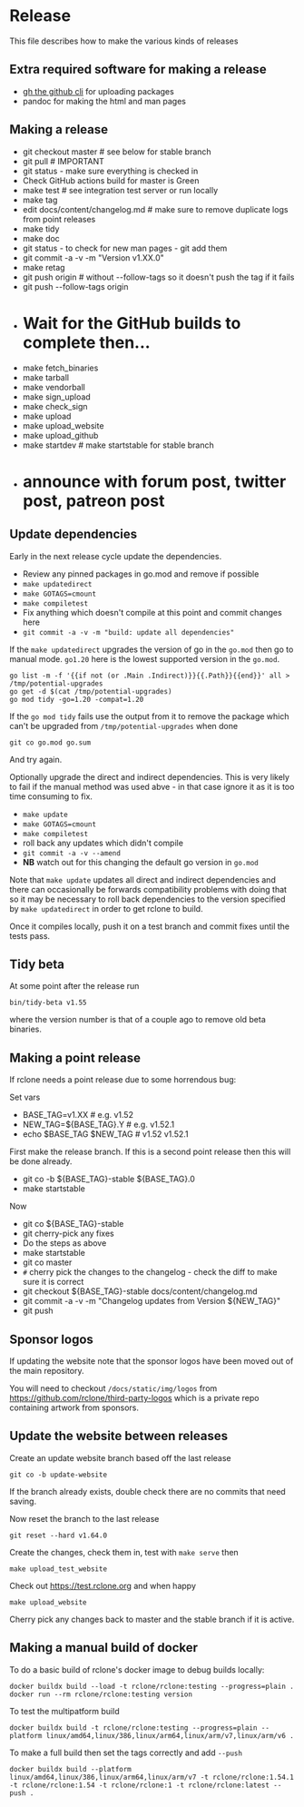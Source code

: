 # Release

This file describes how to make the various kinds of releases

## Extra required software for making a release

  * [gh the github cli](https://github.com/cli/cli) for uploading packages
  * pandoc for making the html and man pages

## Making a release

  * git checkout master # see below for stable branch
  * git pull # IMPORTANT
  * git status - make sure everything is checked in
  * Check GitHub actions build for master is Green
  * make test # see integration test server or run locally
  * make tag
  * edit docs/content/changelog.md # make sure to remove duplicate logs from point releases
  * make tidy
  * make doc
  * git status - to check for new man pages - git add them
  * git commit -a -v -m "Version v1.XX.0"
  * make retag
  * git push origin # without --follow-tags so it doesn't push the tag if it fails
  * git push --follow-tags origin
  * # Wait for the GitHub builds to complete then...
  * make fetch_binaries
  * make tarball
  * make vendorball
  * make sign_upload
  * make check_sign
  * make upload
  * make upload_website
  * make upload_github
  * make startdev # make startstable for stable branch
  * # announce with forum post, twitter post, patreon post

## Update dependencies

Early in the next release cycle update the dependencies.

  * Review any pinned packages in go.mod and remove if possible
  * `make updatedirect`
  * `make GOTAGS=cmount`
  * `make compiletest`
  * Fix anything which doesn't compile at this point and commit changes here
  * `git commit -a -v -m "build: update all dependencies"`

If the `make updatedirect` upgrades the version of go in the `go.mod`
then go to manual mode. `go1.20` here is the lowest supported version
in the `go.mod`.

```
go list -m -f '{{if not (or .Main .Indirect)}}{{.Path}}{{end}}' all > /tmp/potential-upgrades
go get -d $(cat /tmp/potential-upgrades)
go mod tidy -go=1.20 -compat=1.20
```

If the `go mod tidy` fails use the output from it to remove the
package which can't be upgraded from `/tmp/potential-upgrades` when
done

```
git co go.mod go.sum
```

And try again.

Optionally upgrade the direct and indirect dependencies. This is very
likely to fail if the manual method was used abve - in that case
ignore it as it is too time consuming to fix.

  * `make update`
  * `make GOTAGS=cmount`
  * `make compiletest`
  * roll back any updates which didn't compile
  * `git commit -a -v --amend`
  * **NB** watch out for this changing the default go version in `go.mod`

Note that `make update` updates all direct and indirect dependencies
and there can occasionally be forwards compatibility problems with
doing that so it may be necessary to roll back dependencies to the
version specified by `make updatedirect` in order to get rclone to
build.

Once it compiles locally, push it on a test branch and commit fixes
until the tests pass.

## Tidy beta

At some point after the release run

    bin/tidy-beta v1.55

where the version number is that of a couple ago to remove old beta binaries.

## Making a point release

If rclone needs a point release due to some horrendous bug:

Set vars

  * BASE_TAG=v1.XX          # e.g. v1.52
  * NEW_TAG=${BASE_TAG}.Y   # e.g. v1.52.1
  * echo $BASE_TAG $NEW_TAG # v1.52 v1.52.1

First make the release branch.  If this is a second point release then
this will be done already.

  * git co -b ${BASE_TAG}-stable ${BASE_TAG}.0
  * make startstable

Now

  * git co ${BASE_TAG}-stable
  * git cherry-pick any fixes
  * Do the steps as above
  * make startstable
  * git co master
  * `#` cherry pick the changes to the changelog - check the diff to make sure it is correct
  * git checkout ${BASE_TAG}-stable docs/content/changelog.md
  * git commit -a -v -m "Changelog updates from Version ${NEW_TAG}"
  * git push

## Sponsor logos

If updating the website note that the sponsor logos have been moved out of the main repository.

You will need to checkout `/docs/static/img/logos` from https://github.com/rclone/third-party-logos
which is a private repo containing artwork from sponsors.

## Update the website between releases

Create an update website branch based off the last release

    git co -b update-website

If the branch already exists, double check there are no commits that need saving.

Now reset the branch to the last release

    git reset --hard v1.64.0

Create the changes, check them in, test with `make serve` then

    make upload_test_website

Check out https://test.rclone.org and when happy

    make upload_website

Cherry pick any changes back to master and the stable branch if it is active.

## Making a manual build of docker

To do a basic build of rclone's docker image to debug builds locally:

```
docker buildx build --load -t rclone/rclone:testing --progress=plain .
docker run --rm rclone/rclone:testing version
```

To test the multipatform build

```
docker buildx build -t rclone/rclone:testing --progress=plain --platform linux/amd64,linux/386,linux/arm64,linux/arm/v7,linux/arm/v6 .
```

To make a full build then set the tags correctly and add `--push`

```
docker buildx build --platform linux/amd64,linux/386,linux/arm64,linux/arm/v7 -t rclone/rclone:1.54.1 -t rclone/rclone:1.54 -t rclone/rclone:1 -t rclone/rclone:latest --push .
```
